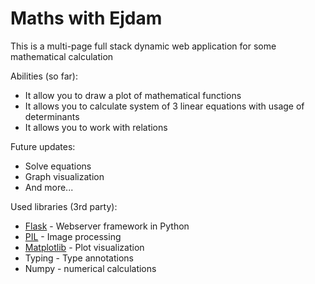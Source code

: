 # Maths with Ejdam

This is a multi-page full stack dynamic web application for some mathematical calculation

Abilities (so far):

- It allow you to draw a plot of mathematical functions
- It allows you to calculate system of 3 linear equations with usage of determinants
- It allows you to work with relations

Future updates:

- Solve equations
- Graph visualization
- And more...

Used libraries (3rd party):
- [Flask](https://flask.palletsprojects.com/en/1.1.x/) - Webserver framework in Python
- [PIL](https://pillow.readthedocs.io/en/stable/reference/Image.html) - Image processing
- [Matplotlib](https://matplotlib.org/) - Plot visualization
- Typing - Type annotations
- Numpy - numerical calculations
